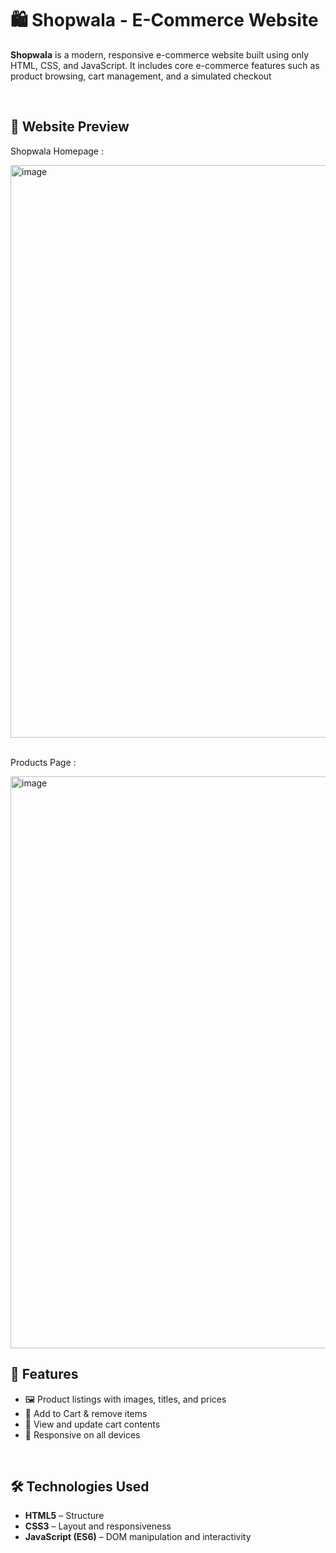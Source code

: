 # 🛍️ Shopwala - E-Commerce Website

**Shopwala** is a modern, responsive e-commerce website built using only HTML, CSS, and JavaScript. It includes core e-commerce features such as product browsing, cart management, and a simulated checkout


<br>

## 📸 Website Preview

Shopwala Homepage :

<img width="1887" height="916" alt="image" src="https://github.com/user-attachments/assets/8869aea4-c6d3-4777-8563-48ecf554ce6d" />

<br>
<br>

Products Page :

<img width="1880" height="915" alt="image" src="https://github.com/user-attachments/assets/70cddb68-f196-42f4-9141-51cd0fb35956" />

<br>

## 🌟 Features

- 🖼️ Product listings with images, titles, and prices
- 🛒 Add to Cart & remove items
- 🧺 View and update cart contents
- 📱 Responsive on all devices

<br>

## 🛠️ Technologies Used

- **HTML5** – Structure
- **CSS3** – Layout and responsiveness
- **JavaScript (ES6)** – DOM manipulation and interactivity

